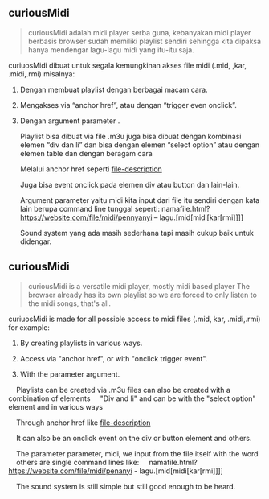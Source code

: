 ﻿
## curiousMidi

>   curiousMidi adalah midi player serba guna, kebanyakan midi player berbasis
>   browser sudah memiliki playlist sendiri sehingga kita dipaksa hanya mendengar lagu-lagu midi yang itu-itu saja.

curiuosMidi dibuat untuk segala kemungkinan akses file midi (.mid, ,kar, .midi,.rmi) misalnya:

1.  Dengan membuat playlist dengan berbagai macam cara.

2.  Mengakses via “anchor href”, atau dengan “trigger even onclick”.

3.  Dengan argument parameter .

    Playlist bisa dibuat via file .m3u juga bisa dibuat dengan kombinasi elemen
    “div dan li” dan bisa dengan elemen “select option” atau dengan elemen table dan dengan beragam cara

    Melalui anchor href seperti <a href=”javascript:midiPlay(file)”>file-description</a>

    Juga bisa event onclick pada elemen div atau button dan lain-lain.

    Argument parameter yaitu midi kita input dari file itu sendiri dengan kata lain berupa command line tunggal seperti:
    namafile.html?https://website.com/file/midi/pennyanyi – lagu.[mid[midi[kar[rmi]]]]

    Sound system yang ada masih sederhana tapi masih cukup baik untuk didengar.

    
## curiousMidi

> curiousMidi is a versatile midi player, mostly midi based player
> The browser already has its own playlist so we are forced to only listen to the midi songs, that's all.

curiuosMidi is made for all possible access to midi files (.mid, kar, .midi,.rmi) for example:

1. By creating playlists in various ways.

2. Access via "anchor href", or with "onclick trigger event".

3. With the parameter argument.

    Playlists can be created via .m3u files can also be created with a combination of elements
    "Div and li" and can be with the "select option" element and in various ways

    Through anchor href like <a href = "javascript: midiPlay (file)"> file-description </a>

    It can also be an onclick event on the div or button element and others.

    The parameter parameter, midi, we input from the file itself with the word
    others are single command lines like:
    namafile.html?https://website.com/file/midi/penanyi - lagu.[mid[midi[kar[rmi]]]]

    The sound system is still simple but still good enough to be heard.
